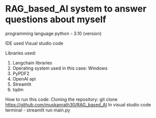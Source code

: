 # RAG_based_AI system to answer questions about myself

programming language python - 3.10 (version)

IDE used Visual studio code

Libraries used:
1) Langchain libraries 
2) Operating system used in this case: Windows
3) PyPDF2
4) OpenAI api
5) Streamlit
6) tqdm

How to run this code:
Cloning the repository: git clone https://github.com/muskanrath30/RAG_based_AI
In visual studio code terminal - streamlit run main.py
